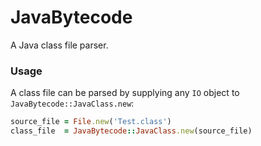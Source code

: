 # JavaBytecode

A Java class file parser.

### Usage

A class file can be parsed by supplying any `IO` object to
`JavaBytecode::JavaClass.new`:

```ruby
source_file = File.new('Test.class')
class_file  = JavaBytecode::JavaClass.new(source_file)
```
